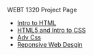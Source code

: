 WEBT 1320 Project Page



<ul>
<li><a href="intro_to_html/index.html" target="_blank">Intro to HTML</a></li>
<li><a href="html5_intro_to_css/index.html" target="_blank">HTML5 and Intro to CSS</a></li>
<li><a href="adv_css/fun facts.html" target="_blank">Adv Css</a></li>
<li><a href="responsive/Histroy.html" target="_blank">Reponsive Web Desgin</a></li>
<ul>